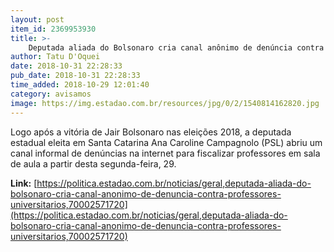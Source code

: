 ```yaml
---
layout: post
item_id: 2369953930
title: >-
    Deputada aliada do Bolsonaro cria canal anônimo de denúncia contra professores
author: Tatu D'Oquei
date: 2018-10-31 22:28:33
pub_date: 2018-10-31 22:28:33
time_added: 2018-10-29 12:01:40
category: avisamos
image: https://img.estadao.com.br/resources/jpg/0/2/1540814162820.jpg
---
```


Logo após a vitória de Jair Bolsonaro nas eleições 2018, a deputada estadual eleita em Santa Catarina Ana Caroline Campagnolo (PSL) abriu um canal informal de denúncias na internet para fiscalizar professores em sala de aula a partir desta segunda-feira, 29.

**Link:** [https://politica.estadao.com.br/noticias/geral,deputada-aliada-do-bolsonaro-cria-canal-anonimo-de-denuncia-contra-professores-universitarios,70002571720](https://politica.estadao.com.br/noticias/geral,deputada-aliada-do-bolsonaro-cria-canal-anonimo-de-denuncia-contra-professores-universitarios,70002571720)

